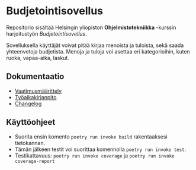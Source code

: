 # Budjetointisovellus

Repositorio sisältää Helsingin yliopiston **Ohjelmistotekniikka** -kurssin harjoitustyön *Budjetointisovellus*.

Sovelluksella käyttäjät voivat pitää kirjaa menoista ja tuloista, sekä saada yhteenvetoja budjetista. Menoja ja tuloja voi asettaa eri kategorioihin, kuten ruoka, vapaa-aika, laskut.

## Dokumentaatio

* [Vaatimusmäärittely](./dokumentaatio/vaatimusmaarittely.md)
* [Työaikakirjanpito](./dokumentaatio/tuntikirjanpito.md)
* [Changelog](./dokumentaatio/changelog.md)

## Käyttöohjeet

* Suorita ensin komento `poetry run invoke build` rakentaaksesi tietokannan.
* Tämän jälkeen testit voi suorittaa komennolla `poetry run invoke test`.
* Testikattavuus: `poetry run invoke coverage` ja `poetry run invoke coverage-report`